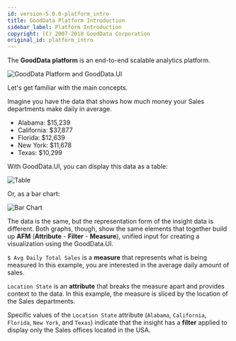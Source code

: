 ```yaml
---
id: version-5.0.0-platform_intro
title: GoodData Platform Introduction
sidebar_label: Platform Introduction
copyright: (C) 2007-2018 GoodData Corporation
original_id: platform_intro
---
```


The **GoodData platform** is an end-to-end scalable analytics platform.

![GoodData Platform and GoodData.UI](assets/gooddata_platform_ui.png "GoodData Platform and GoodData.UI")

Let's get familiar with the main concepts.

Imagine you have the data that shows how much money your Sales departments make daily in average.

* Alabama: $15,239
* California: $37,877
* Florida: $12,639
* New York: $11,678
* Texas: $10,299

With GoodData.UI, you can display this data as a table:

![Table](assets/intro_table.png "Table")

Or, as a bar chart:

![Bar Chart](assets/intro_bar_chart.png "Bar Chart")

The data is the same, but the representation form of the insight data is different. Both graphs, though, show the same elements that together build up **AFM** (**Attribute** - **Filter** - **Measure**), unified input for creating a visualization using the GoodData.UI.

`$ Avg Daily Total Sales` is a **measure** that represents what is being measured In this example, you are interested in the average daily amount of sales.

`Location State` is an **attribute** that breaks the measure apart and provides context to the data. In this example, the measure is sliced by the location of the Sales departments.

Specific values of the `Location State` attribute (`Alabama`, `California`, `Florida`, `New York`, and `Texas`) indicate that the insight has a **filter** applied to display only the Sales offices located in the USA.



<!--
full-fledged analytics platform. This end-to-end solution for business intelligence delivers ETL (Extract Transform Load), data warehousing, and insight modeling in a single, unified platform.

GoodData **users** access analytics through the web-based **GoodData Portal** where they can create insights and build dashboards.

As a **developer**, you can use our comprehensive set of open REST APIs and SDKs to customize GoodData tools and build insights that suit your customers’ specific needs.

## Key concepts

An **insight** is a chart or table of measures designed to surface analytics into the GoodData Portal for stakeholders to review. An insight contains one or more aggregation functions applied to numerical facts or **measures**, optionally segmented by one or more **attributes** and filtered out by **filters**.

* **measure** is aggregation of facts or counts of distinct attribute values, which are represented as numbers in insights. Measures represent what is being measured in a insight; for example, sum of sales or average salary.
* **attribute** is a descriptor used to break measures apart and provide context to insight data. Attributes dictate how measures are calculated and represented.
* **filter** is a set of characteristics applied to a visualization or measure to remove values from computed and displayed values.

Insights represent **visualizations** of your data. A visualization is a view into a specific part of your data defined by **AFM**, **resultSpec** and a configuration object, usually in a form of a table or chart.

* **AFM** (Attribute - Filter - Measure) is unified input for creating a visualization using the GoodData.UI. AFM describes what data you want to execute: what to measure by _measure_, how to slice by _attribute_, and how to filter out by _filter_. For more information, see [AFM](afm.md).
* **resultSpec** is an object that defines the structure of result data. For example, you can define a custom title and format for each measure, or sorting of data. See [resultSpec](result_specification.md).

For more details about the terminology, see [Glossary](glossary.md).

For comprehensive GoodData platform documentation, see [GoodData online Help](https://help.gooddata.com/display/doc/GoodData+Help).

| Location State | $ Avg Daily Total Sales |
| :--- | :--- | :--- | :--- |
| Alabama | $15,239 |
| California | $37,877 |
| Florida | $12,639 |
| New York | $11,678 |
| Texas | $10,299 |

-->